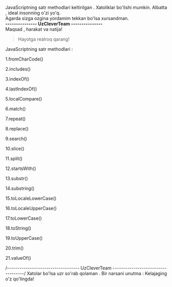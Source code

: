 JavaScriptning satr methodlari keltirilgan . Xatoliklar bo'lishi mumkin. Albatta , ideal insonning o'zi yo'q.<br>
Agarda sizga ozgina yordamim tekkan bo'lsa xursandman.<br> 
**--------------- UzCleverTeam ---------------**<br>
Maqsad , harakat va natija!<br>
>Hayotga realroq qarang!

JavaScriptning satr methodlari :

1.fromCharCode()

2.includes()

3.indexOf()

4.lastIndexOf()

5.localCompare()

6.match()

7.repeat()

8.replace()

9.search()

10.slice()

11.split()

12.startsWith()

13.substr()

14.substring()

15.toLocaleLowerCase()

16.toLocaleUpperCase()

17.toLowerCase()

18.toString()

19.toUpperCase()

20.trim()

21.valueOf()


/-----------------------------------  UzCleverTeam  -----------------------------------/
Xatolar bo'lsa uzr so'rab qolaman . Bir narsani unutma : Kelajaging o'z qo'lingda!
